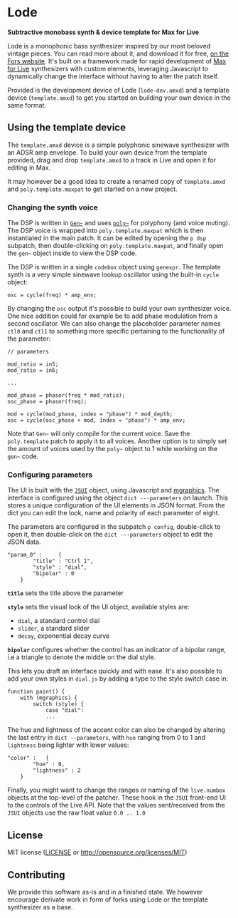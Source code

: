 # Lode

**Subtractive monobass synth & device template for Max for Live**

Lode is a monophonic bass synthesizer inspired by our most beloved vintage pieces. You can read more about it, and download it for free, [on the Fors website](https://fors.fm/lode).
It's built on a framework made for rapid development of [Max for Live](https://www.ableton.com/en/live/max-for-live/) synthesizers with custom elements, leveraging Javascript to dynamically change the interface without having to alter the patch itself.

Provided is the development device of Lode (`lode-dev.amxd`) and a template device (`template.amxd`) to get you started on building your own device in the same format.

## Using the template device

The `template.amxd` device is a simple polyphonic sinewave synthesizer with an ADSR amp envelope.
To build your own device from the template provided, drag and drop `template.amxd` to a track in Live and open it for editing in Max.

It may however be a good idea to create a renamed copy of `template.amxd` and `poly.template.maxpat` to get started on a new project.

### Changing the synth voice
The DSP is written in [`Gen~`](https://docs.cycling74.com/max8/vignettes/gen_topic) and uses [`poly~`](https://docs.cycling74.com/max8/refpages/poly~) for polyphony (and voice muting). The DSP voice is wrapped into `poly.template.maxpat` which is then instantiated in the main patch. It can be edited by opening the `p dsp` subpatch, then double-clicking on `poly.template.maxpat`, and finally open the `gen~` object inside to view the DSP code.

The DSP is written in a single `codebox` object using `genexpr`. The template synth is a very simple sinewave lookup oscillator using the built-in `cycle` object:
```
osc = cycle(freq) * amp_env;
```

By changing the `osc` output it's possible to build your own synthesizer voice. One nice addition could for example be to add phase modulation from a second oscillator. We can also change the placeholder parameter names `ctl0` and `ctl1` to something more specific pertaining to the functionality of the parameter:

```
// parameters

mod_ratio = in5;
mod_ratio = in6;

...

mod_phase = phasor(freq * mod_ratio);
osc_phase = phasor(freq);

mod = cycle(mod_phase, index = "phase") * mod_depth;
osc = cycle(osc_phase + mod, index = "phase") * amp_env;
```

Note that `Gen~` will only compile for the current voice. Save the `poly.template` patch to apply it to all voices. Another option is to simply set the amount of voices used by the `poly~` object to 1 while working on the `gen~` code.

### Configuring parameters

The UI is built with the [`JSUI`](https://docs.cycling74.com/max8/refpages/jsui) object, using Javascript and [mgraphics](https://docs.cycling74.com/max8/vignettes/jsmgraphics). The interface is configured using the object `dict ---parameters` on launch. This stores a unique configuration of the UI elements in JSON format. From the dict you can edit the look, name and polarity of each parameter of eight.

The parameters are configured in the subpatch `p config`, double-click to open it, then double-click on the `dict ---parameters` object to edit the JSON data.

```
"param_0" : 	{
		"title" : "Ctrl 1",
		"style" : "dial",
		"bipolar" : 0
	}
```

**`title`** sets the title above the parameter

**`style`** sets the visual look of the UI object, available styles are:
* `dial`, a standard control dial
* `slider`, a standard slider
* `decay`, exponential decay curve

**`bipolar`** configures whether the control has an indicator of a bipolar range, i.e a triangle to denote the middle on the dial style.

This lets you draft an interface quickly and with ease. It's also possible to add your own styles in `dial.js` by adding a type to the style switch case in:
```
function paint() {
    with (mgraphics) {
		switch (style) {
        	case "dial":
        	...
```

The hue and lightness of the accent color can also be changed by altering the last entry in `dict --parameters`, with `hue` ranging from 0 to 1 and `lightness` being lighter with lower values:
```
"color" : 	{
		"hue" : 0,
		"lightness" : 2
	}
```

Finally, you might want to change the ranges or naming of the `live.numbox` objects at the top-level of the patcher. These hook in the `JSUI` front-end UI to the controls of the Live API. Note that the values sent/received from the `JSUI` objects use the raw float value `0.0 .. 1.0`

## License
MIT license ([LICENSE](LICENSE) or <http://opensource.org/licenses/MIT>)

## Contributing
We provide this software as-is and in a finished state. We however encourage derivate work in form of forks using Lode or the template synthesizer as a base.
